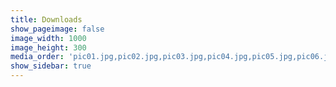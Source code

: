 ```yaml
---
title: Downloads
show_pageimage: false
image_width: 1000
image_height: 300
media_order: 'pic01.jpg,pic02.jpg,pic03.jpg,pic04.jpg,pic05.jpg,pic06.jpg,pic07.jpg,pic08.jpg,pic09.jpg,pic10.jpg'
show_sidebar: true
---
```


